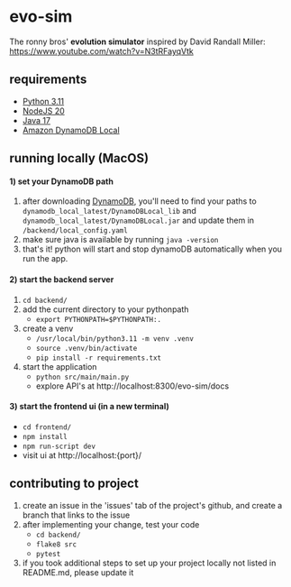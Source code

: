 # evo-sim

The ronny bros' **evolution simulator**  inspired by David Randall Miller: https://www.youtube.com/watch?v=N3tRFayqVtk

## requirements

- [Python 3.11](https://www.python.org/downloads/)
- [NodeJS 20](https://nodejs.org/en/download)
- [Java 17](https://www.oracle.com/java/technologies/downloads/#java17)
- [Amazon DynamoDB Local](https://docs.aws.amazon.com/amazondynamodb/latest/developerguide/DynamoDBLocal.DownloadingAndRunning.html)

## running locally (MacOS)

#### 1) set your DynamoDB path
1) after downloading [DynamoDB](https://docs.aws.amazon.com/amazondynamodb/latest/developerguide/DynamoDBLocal.DownloadingAndRunning.html), you'll need to find your paths to `dynamodb_local_latest/DynamoDBLocal_lib` and `dynamodb_local_latest/DynamoDBLocal.jar` and update them in `/backend/local_config.yaml`
2) make sure java is available by running `java -version`
3) that's it! python will start and stop dynamoDB automatically when you run the app.

#### 2) start the backend server
1) `cd backend/`
2) add the current directory to your pythonpath
    - `export PYTHONPATH=$PYTHONPATH:.`
3) create a venv
    - `/usr/local/bin/python3.11 -m venv .venv`
    - `source .venv/bin/activate`
    - `pip install -r requirements.txt`
4) start the application
    - `python src/main/main.py`
    - explore API's at http://localhost:8300/evo-sim/docs

#### 3) start the frontend ui (in a new terminal)
- `cd frontend/`
- `npm install`
- `npm run-script dev`
- visit ui at http://localhost:{port}/

## contributing to project
1) create an issue in the 'issues' tab of the project's github, and create a branch that links to the issue
2) after implementing your change, test your code 
    - `cd backend/`
    - `flake8 src`
    - `pytest`
3) if you took additional steps to set up your project locally not listed in README.md, please update it
